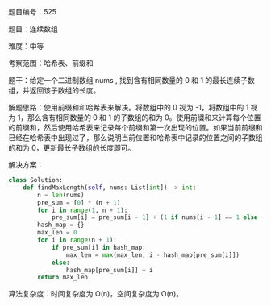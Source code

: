 题目编号：525

题目：连续数组

难度：中等

考察范围：哈希表、前缀和

题干：给定一个二进制数组 nums , 找到含有相同数量的 0 和 1 的最长连续子数组，并返回该子数组的长度。

解题思路：使用前缀和和哈希表来解决。将数组中的 0 视为 -1，将数组中的 1 视为 1，那么含有相同数量的 0 和 1 的子数组的和为 0。使用前缀和来计算每个位置的前缀和，然后使用哈希表来记录每个前缀和第一次出现的位置。如果当前前缀和已经在哈希表中出现过了，那么说明当前位置和哈希表中记录的位置之间的子数组的和为 0，更新最长子数组的长度即可。

解决方案：

```python
class Solution:
    def findMaxLength(self, nums: List[int]) -> int:
        n = len(nums)
        pre_sum = [0] * (n + 1)
        for i in range(1, n + 1):
            pre_sum[i] = pre_sum[i - 1] + (1 if nums[i - 1] == 1 else -1)
        hash_map = {}
        max_len = 0
        for i in range(n + 1):
            if pre_sum[i] in hash_map:
                max_len = max(max_len, i - hash_map[pre_sum[i]])
            else:
                hash_map[pre_sum[i]] = i
        return max_len
```

算法复杂度：时间复杂度为 O(n)，空间复杂度为 O(n)。
